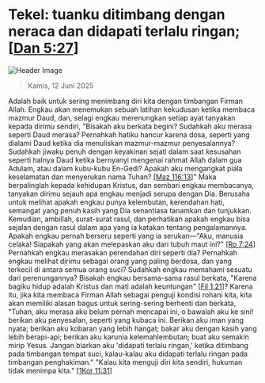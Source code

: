 
# Tekel: tuanku ditimbang dengan neraca dan didapati terlalu ringan; [[Dan 5:27](http://alkitab.sabda.org/?Dan%205:27)]

![Header Image](https://alkitab.app/slice/sunrise.jpg)

> Kamis, 12 Juni 2025

Adalah baik untuk sering menimbang diri kita dengan timbangan Firman Allah. Engkau akan menemukan sebuah latihan kekudusan ketika membaca mazmur Daud, dan, selagi engkau merenungkan setiap ayat tanyakan kepada dirimu sendiri, "Bisakah aku berkata begini? Sudahkah aku merasa seperti Daud merasa? Pernahkah hatiku hancur karena dosa, seperti yang dialami Daud ketika dia menuliskan mazmur-mazmur penyesalannya? Sudahkah jiwaku penuh dengan keyakinan sejati dalam saat kesusahan seperti halnya Daud ketika bernyanyi mengenai rahmat Allah dalam gua Adulam, atau dalam kubu-kubu En-Gedi? Apakah aku mengangkat piala keselamatan dan menyerukan nama Tuhan? [[Maz 116:13](http://alkitab.sabda.org/?Maz%20116:13)]" Maka berpalinglah kepada kehidupan Kristus, dan sembari engkau membacanya, tanyakan dirimu sejauh apa engkau menjadi serupa dengan Dia. Berusaha untuk melihat apakah engkau punya kelembutan, kerendahan hati, semangat yang penuh kasih yang Dia senantiasa tanamkan dan tunjukkan. Kemudian, ambillah, surat-surat rasul, dan perhatikan apakah engkau bisa sejalan dengan rasul dalam apa yang ia katakan tentang pengalamannya. Apakah engkau pernah berseru seperti yang ia serukan—"Aku, manusia celaka! Siapakah yang akan melepaskan aku dari tubuh maut ini?" [[Ro 7:24](http://alkitab.sabda.org/?Ro%207:24)] Pernahkah engkau merasakan perendahan diri seperti dia? Pernahkah engkau melihat dirimu sebagai orang yang paling berdosa, dan yang terkecil di antara semua orang suci? Sudahkah engkau memahami sesuatu dari perenungannya? Bisakah engkau bersama-sama rasul berkata, "Karena bagiku hidup adalah Kristus dan mati adalah keuntungan" [[Fil 1:21](http://alkitab.sabda.org/?Fil%201:21)]? Karena itu, jika kita membaca Firman Allah sebagai penguji kondisi rohani kita, kita akan memiliki alasan bagus untuk sering-sering berhenti dan berkata, "Tuhan, aku merasa aku belum pernah mencapai ini, o bawalah aku ke sini! berikan aku penyesalan, seperti yang kubaca ini. Berikan aku iman yang nyata; berikan aku kobaran yang lebih hangat; bakar aku dengan kasih yang lebih berapi-api; berikan aku karunia kelemahlembutan; buat aku semakin mirip Yesus. Jangan biarkan aku 'didapati terlalu ringan,' ketika ditimbang pada timbangan tempat suci, kalau-kalau aku didapati terlalu ringan pada timbangan penghakiman." "Kalau kita menguji diri kita sendiri, hukuman tidak menimpa kita." [[1Kor 11:31](http://alkitab.sabda.org/?1Kor%2011:31)]
    
